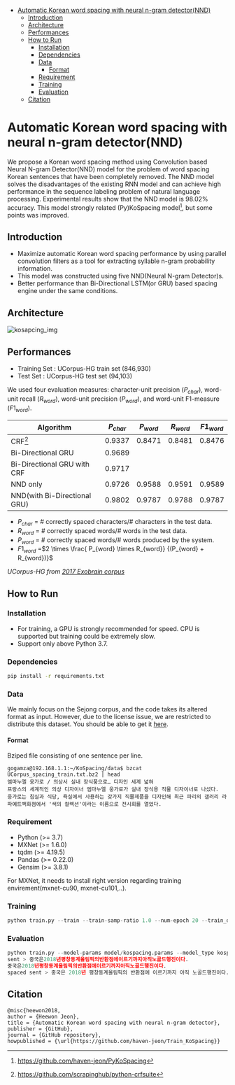 
- [Automatic Korean word spacing with neural n-gram detector(NND)](#automatic-korean-word-spacing-with-neural-n-gram-detectornnd)
	- [Introduction](#introduction)
	- [Architecture](#architecture)
	- [Performances](#performances)
	- [How to Run](#how-to-run)
		- [Installation](#installation)
		- [Dependencies](#dependencies)
		- [Data](#data)
			- [Format](#format)
		- [Requirement](#requirement)
		- [Training](#training)
		- [Evaluation](#evaluation)
	- [Citation](#citation)
  

# Automatic Korean word spacing with neural n-gram detector(NND)

We propose a Korean word spacing method using Convolution based Neural N-gram Detector(NND) model for the problem of word spacing Korean sentences that have been completely removed. The NND model solves the disadvantages of the existing RNN model and can achieve high performance in the sequence labeling problem of natural language processing. Experimental results show that the NND model is 98.02% accuracy.
This model strongly related (Py)KoSpacing model[^2], but some points was improved.

## Introduction

- Maximize automatic Korean word spacing performance by using parallel convolution filters as a tool for extracting syllable n-gram probability information.
- This model was constructed using five NND(Neural N-gram Detector)s.
- Better performance than Bi-Directional LSTM(or GRU) based spacing engine under the same conditions.

## Architecture

![kosapcing_img](img/kosapcing_img.png)

## Performances

- Training Set : UCorpus-HG train set (846,930)
- Test Set :  UCorpus-HG test set (94,103)

We used four evaluation measures: character-unit precision ($P_{char}$), word-unit recall ($R_{word}$), word-unit precision ($P_{word}$), and word-unit F1-measure ($F1_{word}$).


| Algorithm                     | $P_{char}$ | $P_{word}$ | $R_{word}$ | $F1_{word}$ |
| ------------------ | ---------- | ---------- | ---------- | ---------- |
| CRF[^1]       | 0.9337     |     0.8471       |   0.8481         |   0.8476       |
| Bi-Directional GRU   |   0.9689    |    |     |      |
| Bi-Directional GRU with CRF     |    0.9717    |            |            |            |
| NND only      |   0.9726     |     0.9588   |    0.9591   |    0.9589    |
| NND(with  Bi-Directional GRU)      | 0.9802     |   0.9787    |    0.9788     |    0.9787        |

- $P_{char}$ = # correctly spaced characters/# characters in the test data.
- $R_{word}$ = # correctly spaced words/# words in the test data.
- $P_{word}$ = # correctly spaced words/# words produced by the system.
- $F1_{word}$ =$2 \times \frac{  P_{word}  \times R_{word}} {(P_{word} + R_{word})}$

*UCorpus-HG from [2017 Exobrain corpus](http://aiopen.etri.re.kr/service_corpus.php)*

## How to Run


### Installation

- For training, a GPU is strongly recommended for speed. CPU is supported but training could be extremely slow.
- Support only above Python 3.7.

### Dependencies

```bash
pip install -r requirements.txt
```

### Data

We mainly focus on the Sejong corpus, and the code takes its altered format as input. However, due to the license issue, we are restricted to distribute this dataset. You should be able to get it [here](http://aiopen.etri.re.kr/service_corpus.php).

#### Format

Bziped file consisting of one sentence per line.

```
gogamza@192.168.1.1:~/KoSpacing/data$ bzcat UCorpus_spacing_train.txt.bz2 | head
엠마누엘 웅가로 / 의상서 실내 장식품으로… 디자인 세계 넓혀
프랑스의 세계적인 의상 디자이너 엠마누엘 웅가로가 실내 장식용 직물 디자이너로 나섰다.
웅가로는 침실과 식당, 욕실에서 사용하는 갖가지 직물제품을 디자인해 최근 파리의 갤러리 라파예트백화점에서 '색의 컬렉션'이라는 이름으로 전시회를 열었다.
```

### Requirement

- Python (>= 3.7)
- MXNet (>= 1.6.0)
- tqdm (>= 4.19.5)
- Pandas (>= 0.22.0)
- Gensim (>= 3.8.1)

For MXNet, it needs to install right version regarding training envirement(mxnet-cu90, mxnet-cu101,..).

### Training

```python
python train.py --train --train-samp-ratio 1.0 --num-epoch 20 --train_data data/UCorpus_spacing_train.txt.bz2 --test_data data/UCorpus_spacing_test.txt.bz2 --outputs train_log_to --model_type kospacing 
```

### Evaluation

```python
python train.py --model-params model/kospacing.params --model_type kospacing
sent > 중국은2018년평창동계올림픽의반환점에이르기까지아직노골드행진이다.
중국은2018년평창동계올림픽의반환점에이르기까지아직노골드행진이다.
spaced sent > 중국은 2018년 평창동계올림픽의 반환점에 이르기까지 아직 노골드행진이다.
```

## Citation

```markdowns
@misc{heewon2018,
author = {Heewon Jeon},
title = {Automatic Korean word spacing with neural n-gram detector},
publisher = {GitHub},
journal = {GitHub repository},
howpublished = {\url{https://github.com/haven-jeon/Train_KoSpacing}}
```

[^1]: https://github.com/scrapinghub/python-crfsuite
[^2]: https://github.com/haven-jeon/PyKoSpacing
